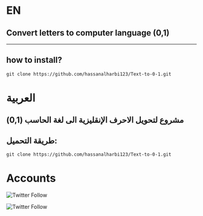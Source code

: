 # EN
## Convert letters to computer language (0,1)
---
## how to install?
```
git clone https://github.com/hassanalharbi123/Text-to-0-1.git
```
# العربية
## مشروع لتحويل الاحرف الإنقليزية الى لغة الحاسب (0,1)
## طريقة التحميل:
```
git clone https://github.com/hassanalharbi123/Text-to-0-1.git
```

# Accounts

![Twitter Follow](https://img.shields.io/twitter/follow/alhassanAlharb7?color=blue&label=AL7&logo=twitter&logoColor=blue&style=for-the-badge)

![Twitter Follow](https://img.shields.io/twitter/follow/F14Commander?color=blue&label=F14Commander&logo=twitter&logoColor=blue&style=for-the-badge)

